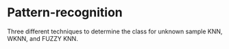 # Pattern-recognition
Three different techniques to determine the class for unknown sample KNN, WKNN, and FUZZY KNN. 
